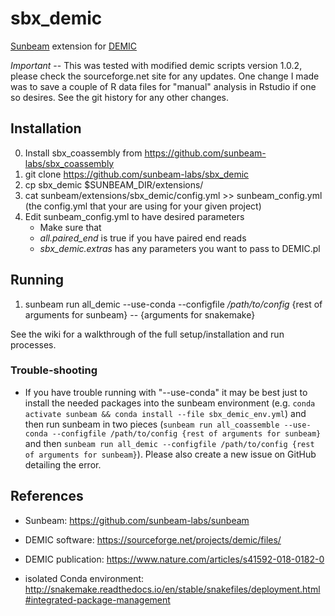 # sbx_demic

[Sunbeam](https://github.com/sunbeam-labs/sunbeam) extension for [DEMIC](https://sourceforge.net/projects/demic/files/)

*Important* -- This was tested with modified demic scripts version 1.0.2, please check the sourceforge.net site for any updates. One change I made was to save a couple of R data files for "manual" analysis in Rstudio if one so desires. See the git history for any other changes.

## Installation

0. Install sbx_coassembly from https://github.com/sunbeam-labs/sbx_coassembly
1. git clone https://github.com/sunbeam-labs/sbx_demic
2. cp sbx_demic $SUNBEAM_DIR/extensions/
3. cat sunbeam/extensions/sbx_demic/config.yml >> sunbeam_config.yml (the config.yml that your are using for your given project)
4. Edit sunbeam_config.yml to have desired parameters
    - Make sure that
    - *all.paired_end* is true if you have paired end reads
    - *sbx_demic.extras* has any parameters you want to pass to DEMIC.pl

## Running

1. sunbeam run all_demic --use-conda --configfile */path/to/config* {rest of arguments for sunbeam} -- {arguments for snakemake}

See the wiki for a walkthrough of the full setup/installation and run processes.

### Trouble-shooting

- If you have trouble running with "--use-conda" it may be best just to install the needed packages into the sunbeam environment (e.g. `conda activate sunbeam && conda install --file sbx_demic_env.yml`) and then run sunbeam in two pieces (`sunbeam run all_coassemble --use-conda --configfile /path/to/config {rest of arguments for sunbeam}` and then `sunbeam run all_demic --configfile /path/to/config {rest of arguments for sunbeam}`). Please also create a new issue on GitHub detailing the error.

## References

- Sunbeam: https://github.com/sunbeam-labs/sunbeam

- DEMIC software: https://sourceforge.net/projects/demic/files/

- DEMIC publication: https://www.nature.com/articles/s41592-018-0182-0

- isolated Conda environment: http://snakemake.readthedocs.io/en/stable/snakefiles/deployment.html#integrated-package-management
